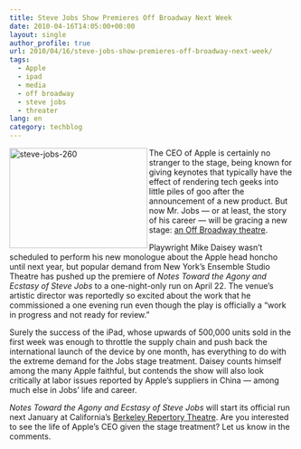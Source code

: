 ```yaml
---
title: Steve Jobs Show Premieres Off Broadway Next Week
date: 2010-04-16T14:05:00+00:00
layout: single
author_profile: true
url: 2010/04/16/steve-jobs-show-premieres-off-broadway-next-week/
tags:
  - Apple
  - ipad
  - media
  - off broadway
  - steve jobs
  - threater
lang: en
category: techblog
---
```

[<img title="steve-jobs-260" border="0" alt="steve-jobs-260" align="left" src="http://lh6.ggpht.com/_vaUVXcmC3OI/S8hnvbp8rZI/AAAAAAAAB_U/YdD8rrtvMos/steve-jobs-260_thumb%5B1%5D.jpg?imgmax=800" width="244" height="177" />](http://lh5.ggpht.com/_vaUVXcmC3OI/S8hntiByS9I/AAAAAAAAB_Q/pZ0BwWdY9Mk/s1600-h/steve-jobs-260%5B3%5D.jpg) The CEO of Apple is certainly no stranger to the stage, being known for giving keynotes that typically have the effect of rendering tech geeks into little piles of goo after the announcement of a new product. But now Mr. Jobs — or at least, the story of his career — will be gracing a new stage: [an Off Broadway theatre](http://www.broadwayworld.com/article/EST_Presents_Notes_Toward_THE_AGONY_AND_ECSTASY_OF_STEVE_JOBS_422_20100414). 

Playwright Mike Daisey wasn’t scheduled to perform his new monologue about the Apple head honcho until next year, but popular demand from New York’s Ensemble Studio Theatre has pushed up the premiere of _Notes Toward the Agony and Ecstasy of Steve Jobs_ to a one-night-only run on April 22. The venue’s artistic director was reportedly so excited about the work that he commissioned a one evening run even though the play is officially a “work in progress and not ready for review.” 

Surely the success of the iPad, whose upwards of 500,000 units sold in the first week was enough to throttle the supply chain and push back the international launch of the device by one month, has everything to do with the extreme demand for the Jobs stage treatment. Daisey counts himself among the many Apple faithful, but contends the show will also look critically at labor issues reported by Apple’s suppliers in China — among much else in Jobs’ life and career. 

_Notes Toward the Agony and Ecstasy of Steve Jobs_ will start its official run next January at California’s [Berkeley Repertory Theatre](http://www.berkeleyrep.org/tickets/sub_nextplays.asp#sj). Are you interested to see the life of Apple’s CEO given the stage treatment? Let us know in the comments.